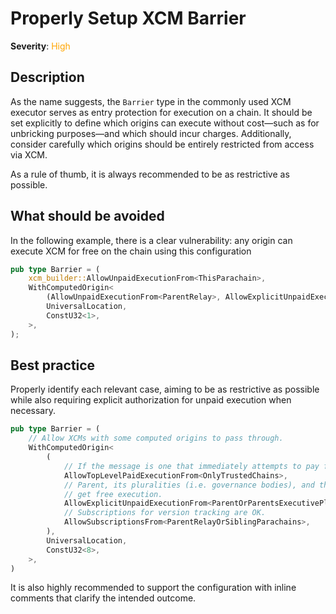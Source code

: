 # Properly Setup XCM Barrier

**Severity**: <span style="color:orange;">High</span>

## Description

As the name suggests, the `Barrier` type in the commonly used XCM executor serves as entry protection for execution on a
chain. It should be set explicitly to define which origins can execute without cost—such as for unbricking purposes—and
which should incur charges. Additionally, consider carefully which origins should be entirely restricted from access via
XCM.

As a rule of thumb, it is always recommended to be as restrictive as possible.

## What should be avoided

In the following example, there is a clear vulnerability: any origin can execute XCM for free on the chain using this
configuration

```rust
pub type Barrier = (
	xcm_builder::AllowUnpaidExecutionFrom<ThisParachain>,
	WithComputedOrigin<
		(AllowUnpaidExecutionFrom<ParentRelay>, AllowExplicitUnpaidExecutionFrom<Everything>),
		UniversalLocation,
		ConstU32<1>,
	>,
);
```

## Best practice

Properly identify each relevant case, aiming to be as restrictive as possible while also requiring explicit
authorization for unpaid execution when necessary.

```rust
pub type Barrier = (
    // Allow XCMs with some computed origins to pass through.
    WithComputedOrigin<
        (
            // If the message is one that immediately attempts to pay for execution, then allow it.
            AllowTopLevelPaidExecutionFrom<OnlyTrustedChains>,
            // Parent, its pluralities (i.e. governance bodies), and the Fellows plurality
            // get free execution.
            AllowExplicitUnpaidExecutionFrom<ParentOrParentsExecutivePlurality>,
            // Subscriptions for version tracking are OK.
            AllowSubscriptionsFrom<ParentRelayOrSiblingParachains>,
        ),
        UniversalLocation,
        ConstU32<8>,
    >,
)
```

It is also highly recommended to support the configuration with inline comments that clarify the intended outcome.
